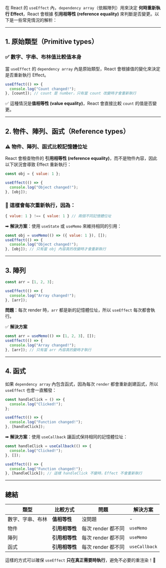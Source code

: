 在 React 的 `useEffect` 內，`dependency array`（依賴陣列）用來決定 **何時重新執行 Effect**，React 會根據 **引用相等性 (reference equality)** 來判斷是否變更。以下是一些常見情況的解析：

---

## **1. 原始類型（Primitive types）**
### ✅ **數字、字串、布林值比較值本身**
當 `useEffect` 的 `dependency array` 內是原始類型，React 會根據值的變化來決定是否重新執行 Effect。

```jsx
useEffect(() => {
  console.log("Count changed!");
}, [count]); // count 是 number，只有當 count 改變時才會重新執行
```
✅ 這種情況是**值相等性 (value equality)**，React 會直接比較 `count` 的值是否變更。

---

## **2. 物件、陣列、函式（Reference types）**
### ⚠ **物件、陣列、函式比較記憶體位址**
React 會檢查物件的 **引用相等性 (reference equality)**，而不是物件內容，因此以下狀況會導致 Effect 重新執行：

```jsx
const obj = { value: 1 };

useEffect(() => {
  console.log("Object changed!");
}, [obj]); 
```
### 🚨 這樣會每次重新執行，因為：
```jsx
{ value: 1 } !== { value: 1 } // 兩個不同記憶體位址
```
➡ **解決方案**：使用 `useState` 或 `useMemo` 來維持相同的引用：
```jsx
const obj = useMemo(() => ({ value: 1 }), []);
useEffect(() => {
  console.log("Object changed!");
}, [obj]); // 只有當 obj 內容真的改變時才會重新執行
```

---

## **3. 陣列**
```jsx
const arr = [1, 2, 3];

useEffect(() => {
  console.log("Array changed!");
}, [arr]);
```
**問題**：每次 render 時，`arr` 都是新的記憶體位址，所以 `useEffect` 每次都會執行。

✅ **解決方案**
```jsx
const arr = useMemo(() => [1, 2, 3], []);
useEffect(() => {
  console.log("Array changed!");
}, [arr]); // 只有當 arr 內容真的變時才執行
```

---

## **4. 函式**
如果 `dependency array` 內包含函式，因為每次 `render` 都會重新創建函式，所以 `useEffect` 也會一直觸發：
```jsx
const handleClick = () => {
  console.log("Clicked!");
};

useEffect(() => {
  console.log("Function changed!");
}, [handleClick]);
```
➡ **解決方案**：使用 `useCallback` 讓函式保持相同的記憶體位址：
```jsx
const handleClick = useCallback(() => {
  console.log("Clicked!");
}, []);

useEffect(() => {
  console.log("Function changed!");
}, [handleClick]); // 這樣 handleClick 不變時，Effect 不會重新執行
```

---

## **總結**
| **類型** | **比較方式** | **問題** | **解決方案** |
|----------|------------|----------|--------------|
| 數字、字串、布林 | **值相等性** | 沒問題 | - |
| 物件 | **引用相等性** | 每次 render 都不同 | `useMemo` |
| 陣列 | **引用相等性** | 每次 render 都不同 | `useMemo` |
| 函式 | **引用相等性** | 每次 render 都不同 | `useCallback` |

這樣的方式可以確保 `useEffect` **只在真正需要時執行**，避免不必要的重渲染！🚀